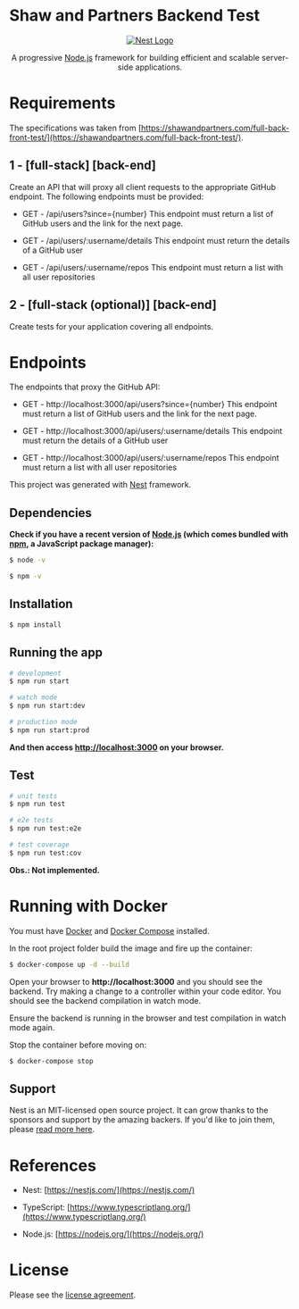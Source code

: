 # Shaw and Partners Backend Test

<p align="center">
  <a href="http://nestjs.com/" target="blank">
    <img src="http://kamilmysliwiec.com/public/nest-logo.png#1" alt="Nest Logo" />
  </a>
</p>

<p align="center">
A progressive <a href="http://nodejs.org" target="blank">Node.js</a> framework for building efficient and scalable server-side applications. 
</p>

# Requirements

The specifications was taken from [https://shawandpartners.com/full-back-front-test/](https://shawandpartners.com/full-back-front-test/).

## 1 - [full-stack] [back-end]
Create an API that will proxy all client requests to the appropriate GitHub endpoint. The following endpoints must be provided:

- GET - /api/users?since={number}
This endpoint must return a list of GitHub users and the link for the next page.

- GET - /api/users/:username/details
This endpoint must return the details of a GitHub user

- GET - /api/users/:username/repos
This endpoint must return a list with all user repositories

## 2 - [full-stack (optional)] [back-end]
Create tests for your application covering all endpoints.

# Endpoints

The endpoints that proxy the GitHub API:

- GET - http://localhost:3000/api/users?since={number}
This endpoint must return a list of GitHub users and the link for the next page.

- GET - http://localhost:3000/api/users/:username/details
This endpoint must return the details of a GitHub user

- GET - http://localhost:3000/api/users/:username/repos
This endpoint must return a list with all user repositories

This project was generated with [Nest](https://github.com/nestjs/nest) framework.

## Dependencies

**Check if you have a recent version of [Node.js](https://nodejs.org/) (which comes bundled with [npm](https://www.npmjs.com/), a JavaScript package manager):**

```bash
$ node -v
```

```bash
$ npm -v
```

## Installation

```bash
$ npm install
```

## Running the app

```bash
# development
$ npm run start

# watch mode
$ npm run start:dev

# production mode
$ npm run start:prod
```

**And then access [http://localhost:3000](http://localhost:3000) on your browser.**

## Test

```bash
# unit tests
$ npm run test

# e2e tests
$ npm run test:e2e

# test coverage
$ npm run test:cov
```

**Obs.: Not implemented.**

# Running with Docker

You must have [Docker](https://docs.docker.com/install/) and [Docker Compose](https://docs.docker.com/compose/install/) installed.

In the root project folder build the image and fire up the container:

```bash
$ docker-compose up -d --build
```

Open your browser to **http://localhost:3000** and you should see the backend. Try making a change to a controller within your code editor. You should see the backend compilation in watch mode. 

Ensure the backend is running in the browser and test compilation in watch mode again. 

Stop the container before moving on:

```bash
$ docker-compose stop
```

## Support

Nest is an MIT-licensed open source project. It can grow thanks to the sponsors and support by the amazing backers. If you'd like to join them, please [read more here](https://docs.nestjs.com/support).

# References

- Nest: [https://nestjs.com/](https://nestjs.com/)

- TypeScript: [https://www.typescriptlang.org/](https://www.typescriptlang.org/)

- Node.js: [https://nodejs.org/](https://nodejs.org/)

# License

Please see the [license agreement](https://github.com/julianomacielferreira/shawandpartners-backend/blob/master/LICENSE).

